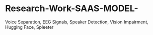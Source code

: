 # Research-Work-SAAS-MODEL-
Voice Separation, EEG Signals, Speaker Detection, Vision Impairment, Hugging Face, Spleeter
